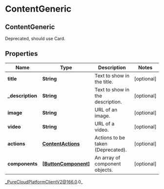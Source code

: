 # ContentGeneric

## ContentGeneric
Deprecated, should use Card.

## Properties

|Name | Type | Description | Notes|
|------------ | ------------- | ------------- | -------------|
| **title** | **String** | Text to show in the title. | [optional] |
| **_description** | **String** | Text to show in the description. | [optional] |
| **image** | **String** | URL of an image. | [optional] |
| **video** | **String** | URL of a video. | [optional] |
| **actions** | [**ContentActions**](ContentActions) | Actions to be taken (Deprecated). | [optional] |
| **components** | [**[ButtonComponent]**]([ButtonComponent]) | An array of component objects. | [optional] |



_PureCloudPlatformClientV2@166.0.0_
